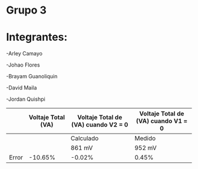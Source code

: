 # Grupo 3

# Integrantes:  

-Arley Camayo 

-Johao Flores 

-Brayam Guanoliquin 

-David Maila 

-Jordan Quishpi

|      | **Voltaje Total (VA)** | **Voltaje Total de (VA) cuando V2 = 0** | **Voltaje Total de (VA) cuando V1 = 0** |
| ---  | ----------             | ----------                              | ------------------                      | 
|      | |Calculado|Medido|    | |Calculado|Medido|                     | |Calculado|Medido|                     |
|      | |861 mV   |952 mV|    | |5.69 V   |5.70 V|                     | |6.56 V   |6.53 V|                     |
|Error |     -10.65%            |           -0.02%                        |   0.45%                                 |
